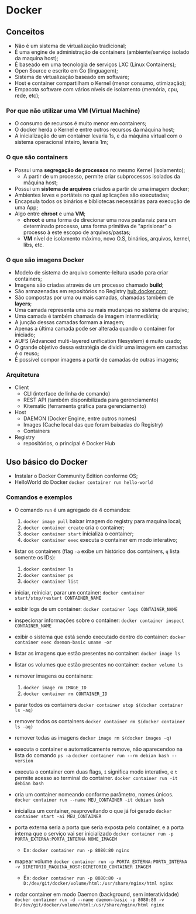 # Docker

## Conceitos

- Não é um sistema de virtualização tradicional;
- É uma engine de administração de containers (ambiente/serviço isolado da maquina host);
- É baseado em uma tecnologia de serviços LXC (Linux Containers);
- Open Source e escrito em Go (linguagem);
- Sistema de virtualização baseado em software;
- Host e container compartilham o Kernel (menor consumo, otimização);
- Empacota software com vários níveis de isolamento (memória, cpu, rede, etc);

### Por que não utilizar uma VM (Virtual Machine)

- O consumo de recursos é muito menor em containers;
- O docker herda o Kernel e entre outros recursos da máquina host;
- A inicialização de um container levaria 1s, e da máquina virtual com o sistema operacional inteiro, levaria 1m;

### O que são containers

- Possui uma **segregação de processos** no mesmo Kernel (isolamento);
  - A partir de um processo, permite criar subprocessos isolados da máquina host;
- Possui um **sistema de arquivos** criados a partir de uma imagem docker;
- Ambientes leves e portáteis no qual aplicações são executadas;
- Encapsula todos os binários e bibliotecas necessárias para execução de uma App;
- Algo entre **chroot** e uma **VM**;
  - **chroot** é uma forma de direcionar uma nova pasta raiz para um determinado processo, uma forma primitiva de "aprisionar" o processo à este escopo de arquivos/pastas;
  - **VM** nível de isolamento máximo, novo O.S, binários, arquivos, kernel, libs, etc.

### O que são imagens Docker

- Modelo de sistema de arquivo somente-leitura usado para criar containers;
- Imagens são criadas através de um processo chamado **build**;
- São armazenadas em repositórios no Registry [hub.docker.com](https://hub.docker.com/explore/);
- São compostas por uma ou mais camadas, chamadas também de **layers**;
- Uma camada representa uma ou mais mudanças no sistema de arquivo;
- Uma camada é também chamada de imagem intermediária;
- A junção dessas camadas formam a imagem;
- Apenas a última camada pode ser alterada quando o container for iniciado;
- AUFS (Advanced multi-layered unification filesystem) é muito usado;
- O grande objetivo dessa estratégia de dividir uma imagem em camadas é o reuso;
- É possível compor imagens a partir de camadas de outras imagens;

### Arquitetura

- Client  
  - CLI (interface de linha de comando)
  - REST API (também disponibilizada para gerenciamento)
  - Kitematic (ferramenta gráfica para gerenciamento)
- Host
  - DAEMON (Docker Engine, entre outros nomes)
  - Images (Cache local das que foram baixadas do Registry)
  - Containers
- Registry
  - repositórios, o principal é Docker Hub

## Uso básico do Docker

- Instalar o Docker Community Edition conforme OS;
- HelloWorld do Docker `docker container run hello-world`

### Comandos e exemplos

- O comando `run` é um agregado de 4 comandos:

  1. `docker image pull` baixar imagem do registry para maquina local;  
  2. `docker container create` cria o container;  
  3. `docker container start` inicializa o container;  
  4. `docker container exec` executa o container em modo interativo;  

- listar os containers (flag `-a` exibe um histórico dos containers, `q` lista somente os IDs):
  1. `docker container ls`
  2. `docker container ps`
  3. `docker container list`

- iniciar, reiniciar, parar um container: `docker container start/stop/restart CONTAINER_NAME`

- exibir logs de um container: `docker container logs CONTAINER_NAME`

- inspecionar informações sobre o container: `docker container inspect CONTAINER_NAME`

- exibir o sistema que está sendo executado dentro do container: `docker container exec daemon-basic uname -or`

- listar as imagens que estão presentes no container: `docker image ls`

- listar os volumes que estão presentes no container: `docker volume ls`

- remover imagens ou containers:  
  1. `docker image rm IMAGE_ID`
  2. `docker container rm CONTAINER_ID`

- parar todos os containers `docker container stop $(docker container ls -aq)`

- remover todos os containers `docker container rm $(docker container ls -aq)`

- remover todas as imagens `docker image rm $(docker images -q)`

- executa o container e automaticamente remove, não aparecendoo na lista do comando `ps -a` `docker container run --rm debian bash --version`

- executa o container com duas flags, `i` significa modo interativo, e `t` permite acesso ao terminal do container. `docker container run -it debian bash`  

- cria um container nomeando conforme parâmetro, nomes únicos. `docker container run --name MEU_CONTAINER -it debian bash`  

- inicializa um container, reaproveitando o que já foi gerado `docker container start -ai MEU_CONTAINER`  

- porta externa seria a porta que seria exposta pelo container, e a porta interna que o serviço vai ser inicializado `docker container run -p PORTA_EXTERNA:PORTA_INTERNA NOME_IMAGEM`  
  - Ex: `docker container run -p 8080:80 nginx`

- mapear volume `docker container run -p PORTA_EXTERNA:PORTA_INTERNA -v DIRETORIO_MAQUINA_HOST:DIRETORIO_CONTAINER IMAGEM`  
  - Ex: `docker container run -p 8080:80 -v D:/dev/git/docker/volume/html:/usr/share/nginx/html nginx`

- rodar container em modo Daemon (background, sem interatividade) `docker container run -d --name daemon-basic -p 8080:80 -v D:/dev/git/docker/volume/html:/usr/share/nginx/html nginx`

